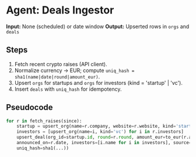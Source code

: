 # Agent: Deals Ingestor


**Input:** None (scheduled) or date window
**Output:** Upserted rows in `orgs` and `deals`


## Steps
1. Fetch recent crypto raises (API client).
2. Normalize currency → EUR; compute `uniq_hash = sha1(name|date|round|amount_eur)`.
3. Upsert `orgs` for startups and `orgs` for investors (kind = 'startup' | 'vc').
4. Insert `deals` with `uniq_hash` for idempotency.


## Pseudocode
```python
for r in fetch_raises(since):
    startup = upsert_org(name=r.company, website=r.website, kind='startup', sources=r.source)
    investors = [upsert_org(name=i, kind='vc') for i in r.investors]
    upsert_deal(org_id=startup.id, round=r.round, amount_eur=to_eur(r.amount, r.currency),
    announced_on=r.date, investors=[i.name for i in investors], source=r.source,
    uniq_hash=sha1(...))
```